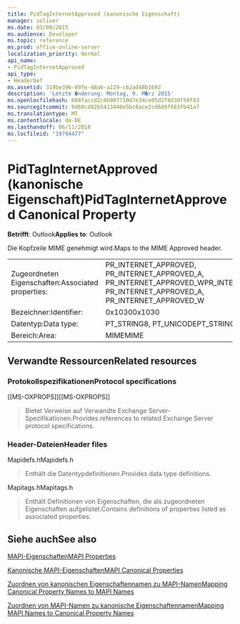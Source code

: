 ```yaml
---
title: PidTagInternetApproved (kanonische Eigenschaft)
manager: soliver
ms.date: 03/09/2015
ms.audience: Developer
ms.topic: reference
ms.prod: office-online-server
localization_priority: Normal
api_name:
- PidTagInternetApproved
api_type:
- HeaderDef
ms.assetid: 319be396-89fe-48a6-a229-c62ad48b1692
description: 'Letzte �nderung: Montag, 9. M�rz 2015'
ms.openlocfilehash: 608faccd2c8b907710d7e34ce05d2f8d30f59f83
ms.sourcegitcommit: 9d60cd82b5413446e5bc8ace2cd689f683fb41a7
ms.translationtype: MT
ms.contentlocale: de-DE
ms.lasthandoff: 06/11/2018
ms.locfileid: "19794477"
---
```

# <a name="pidtaginternetapproved-canonical-property"></a><span data-ttu-id="8da2b-103">PidTagInternetApproved (kanonische Eigenschaft)</span><span class="sxs-lookup"><span data-stu-id="8da2b-103">PidTagInternetApproved Canonical Property</span></span>

  
  
<span data-ttu-id="8da2b-104">**Betrifft**: Outlook</span><span class="sxs-lookup"><span data-stu-id="8da2b-104">**Applies to**: Outlook</span></span> 
  
<span data-ttu-id="8da2b-105">Die Kopfzeile MIME genehmigt wird.</span><span class="sxs-lookup"><span data-stu-id="8da2b-105">Maps to the MIME Approved header.</span></span>
  
|||
|:-----|:-----|
|<span data-ttu-id="8da2b-106">Zugeordneten Eigenschaften:</span><span class="sxs-lookup"><span data-stu-id="8da2b-106">Associated properties:</span></span>  <br/> |<span data-ttu-id="8da2b-107">PR_INTERNET_APPROVED, PR_INTERNET_APPROVED_A, PR_INTERNET_APPROVED_W</span><span class="sxs-lookup"><span data-stu-id="8da2b-107">PR_INTERNET_APPROVED, PR_INTERNET_APPROVED_A, PR_INTERNET_APPROVED_W</span></span>  <br/> |
|<span data-ttu-id="8da2b-108">Bezeichner:</span><span class="sxs-lookup"><span data-stu-id="8da2b-108">Identifier:</span></span>  <br/> |<span data-ttu-id="8da2b-109">0x1030</span><span class="sxs-lookup"><span data-stu-id="8da2b-109">0x1030</span></span>  <br/> |
|<span data-ttu-id="8da2b-110">Datentyp:</span><span class="sxs-lookup"><span data-stu-id="8da2b-110">Data type:</span></span>  <br/> |<span data-ttu-id="8da2b-111">PT_STRING8, PT_UNICODE</span><span class="sxs-lookup"><span data-stu-id="8da2b-111">PT_STRING8, PT_UNICODE</span></span>  <br/> |
|<span data-ttu-id="8da2b-112">Bereich:</span><span class="sxs-lookup"><span data-stu-id="8da2b-112">Area:</span></span>  <br/> |<span data-ttu-id="8da2b-113">MIME</span><span class="sxs-lookup"><span data-stu-id="8da2b-113">MIME</span></span>  <br/> |
   
## <a name="related-resources"></a><span data-ttu-id="8da2b-114">Verwandte Ressourcen</span><span class="sxs-lookup"><span data-stu-id="8da2b-114">Related resources</span></span>

### <a name="protocol-specifications"></a><span data-ttu-id="8da2b-115">Protokollspezifikationen</span><span class="sxs-lookup"><span data-stu-id="8da2b-115">Protocol specifications</span></span>

<span data-ttu-id="8da2b-116">[[MS-OXPROPS]]</span><span class="sxs-lookup"><span data-stu-id="8da2b-116">[[MS-OXPROPS]]</span></span> 
  
> <span data-ttu-id="8da2b-117">Bietet Verweise auf Verwandte Exchange Server-Spezifikationen.</span><span class="sxs-lookup"><span data-stu-id="8da2b-117">Provides references to related Exchange Server protocol specifications.</span></span>
    
### <a name="header-files"></a><span data-ttu-id="8da2b-118">Header-Dateien</span><span class="sxs-lookup"><span data-stu-id="8da2b-118">Header files</span></span>

<span data-ttu-id="8da2b-119">Mapidefs.h</span><span class="sxs-lookup"><span data-stu-id="8da2b-119">Mapidefs.h</span></span>
  
> <span data-ttu-id="8da2b-120">Enthält die Datentypdefinitionen.</span><span class="sxs-lookup"><span data-stu-id="8da2b-120">Provides data type definitions.</span></span>
    
<span data-ttu-id="8da2b-121">Mapitags.h</span><span class="sxs-lookup"><span data-stu-id="8da2b-121">Mapitags.h</span></span>
  
> <span data-ttu-id="8da2b-122">Enthält Definitionen von Eigenschaften, die als zugeordneten Eigenschaften aufgelistet.</span><span class="sxs-lookup"><span data-stu-id="8da2b-122">Contains definitions of properties listed as associated properties.</span></span>
    
## <a name="see-also"></a><span data-ttu-id="8da2b-123">Siehe auch</span><span class="sxs-lookup"><span data-stu-id="8da2b-123">See also</span></span>



[<span data-ttu-id="8da2b-124">MAPI-Eigenschaften</span><span class="sxs-lookup"><span data-stu-id="8da2b-124">MAPI Properties</span></span>](mapi-properties.md)
  
[<span data-ttu-id="8da2b-125">Kanonische MAPI-Eigenschaften</span><span class="sxs-lookup"><span data-stu-id="8da2b-125">MAPI Canonical Properties</span></span>](mapi-canonical-properties.md)
  
[<span data-ttu-id="8da2b-126">Zuordnen von kanonischen Eigenschaftennamen zu MAPI-Namen</span><span class="sxs-lookup"><span data-stu-id="8da2b-126">Mapping Canonical Property Names to MAPI Names</span></span>](mapping-canonical-property-names-to-mapi-names.md)
  
[<span data-ttu-id="8da2b-127">Zuordnen von MAPI-Namen zu kanonische Eigenschaftennamen</span><span class="sxs-lookup"><span data-stu-id="8da2b-127">Mapping MAPI Names to Canonical Property Names</span></span>](mapping-mapi-names-to-canonical-property-names.md)

